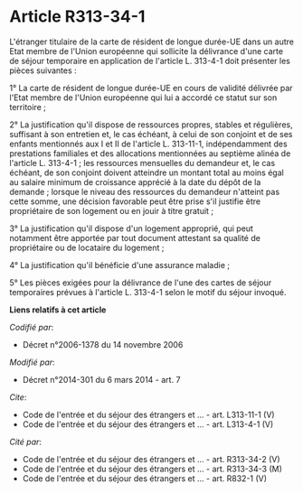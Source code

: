 # Article R313-34-1

L'étranger titulaire de la carte de résident de longue durée-UE dans un autre Etat membre de l'Union européenne qui sollicite
la délivrance d'une carte de séjour temporaire en application de l'article L. 313-4-1 doit présenter les pièces suivantes : 

1° La carte de résident de longue durée-UE en cours de validité délivrée par l'Etat membre de l'Union européenne qui lui a
accordé ce statut sur son territoire ; 

2° La justification qu'il dispose de ressources propres, stables et régulières, suffisant à son entretien et, le cas échéant,
à celui de son conjoint et de ses enfants mentionnés aux I et II de l'article L. 313-11-1, indépendamment des prestations
familiales et des allocations mentionnées au septième alinéa de l'article L. 313-4-1 ; les ressources mensuelles du demandeur
et, le cas échéant, de son conjoint doivent atteindre un montant total au moins égal au salaire minimum de croissance
apprécié à la date du dépôt de la demande ; lorsque le niveau des ressources du demandeur n'atteint pas cette somme, une
décision favorable peut être prise s'il justifie être propriétaire de son logement ou en jouir à titre gratuit ; 

3° La justification qu'il dispose d'un logement approprié, qui peut notamment être apportée par tout document attestant sa
qualité de propriétaire ou de locataire du logement ; 

4° La justification qu'il bénéficie d'une assurance maladie ; 

5° Les pièces exigées pour la délivrance de l'une des cartes de séjour temporaires prévues à l'article L. 313-4-1 selon le
motif du séjour invoqué.

**Liens relatifs à cet article**

_Codifié par_:

  - Décret n°2006-1378 du 14 novembre 2006

_Modifié par_:

  - Décret n°2014-301 du 6 mars 2014 - art. 7

_Cite_:

  - Code de l'entrée et du séjour des étrangers et ... - art. L313-11-1 (V)
  - Code de l'entrée et du séjour des étrangers et ... - art. L313-4-1 (V)

_Cité par_:

  - Code de l'entrée et du séjour des étrangers et ... - art. R313-34-2 (V)
  - Code de l'entrée et du séjour des étrangers et ... - art. R313-34-3 (M)
  - Code de l'entrée et du séjour des étrangers et ... - art. R832-1 (V)
